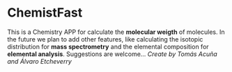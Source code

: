 # ChemistFast
This is a Chemistry APP for calculate the **molecular weigth** of molecules. In the future we plan to add other features, like calculating the isotopic distribution for **mass spectrometry** and the elemental composition for **elemental analysis**.
Suggestions are welcome...
_Create by Tomás Acuña and Álvaro Etcheverry_

